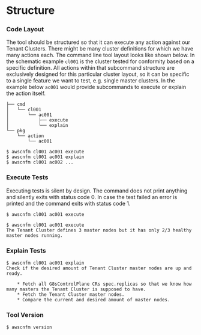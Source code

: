 # Structure



### Code Layout

The tool should be structured so that it can execute any action against our
Tenant Clusters. There might be many cluster definitions for which we have many
actions each. The command line tool layout looks like shown below. In the
schematic example `cl001` is the cluster tested for conformity based on a
specific definition. All actions within that subcommand structure are
exclusively designed for this particular cluster layout, so it can be specific
to a single feature we want to test, e.g. single master clusters. In the example
below `ac001` would provide subcommands to execute or explain the action itself.

```
├── cmd
│   └── cl001
│       └── ac001
│           ├── execute
│           └── explain
└── pkg
    └── action
        └── ac001
```

```
$ awscnfm cl001 ac001 execute
$ awscnfm cl001 ac001 explain
$ awscnfm cl001 ac002 ...
```



### Execute Tests

Executing tests is silent by design. The command does not print anything and
silently exits with status code 0. In case the test failed an error is printed
and the command exits with status code 1.

```
$ awscnfm cl001 ac001 execute
```

```
$ awscnfm cl001 ac001 execute
The Tenant Cluster defines 3 master nodes but it has only 2/3 healthy master nodes running.
```




### Explain Tests

```
$ awscnfm cl001 ac001 explain
Check if the desired amount of Tenant Cluster master nodes are up and ready.

	* Fetch all G8sControlPlane CRs spec.replicas so that we know how many masters the Tenant Cluster is supposed to have.
	* Fetch the Tenant Cluster master nodes.
	* Compare the current and desired amount of master nodes.

```



### Tool Version

```
$ awscnfm version
```
